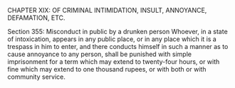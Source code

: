 CHAPTER XIX: OF CRIMINAL INTIMIDATION, INSULT, ANNOYANCE, DEFAMATION, ETC.

Section 355: Misconduct in public by a drunken person
Whoever, in a state of intoxication, appears in any public place, or in any place which it is a trespass in him to enter, and there conducts himself in such a manner as to cause annoyance to any person, shall be punished with simple imprisonment for a term which may extend to twenty-four hours, or with fine which may extend to one thousand rupees, or with both or with community service.


